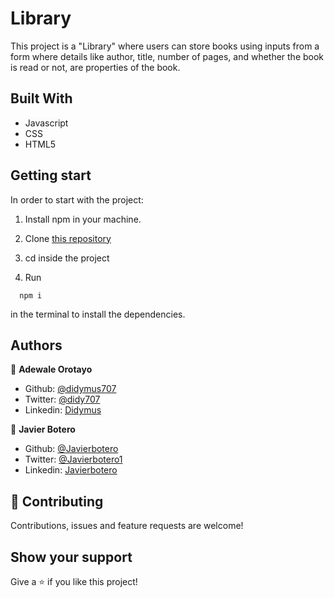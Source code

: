 # Library

This project is a "Library" where users can store books using inputs from a form where details like author, title, number of pages, and whether the book is read or not, are properties of the book.


## Built With

- Javascript
- CSS
- HTML5

## Getting start

In order to start with the project:

1. Install npm in your machine.
2. Clone [this repository](https://github.com/javierbotero/libraryProject.git)
3. cd inside the project

4. Run
```
  npm i
```
in the terminal to install the dependencies.


## Authors

👤 **Adewale Orotayo**

- Github: [@didymus707](https://github.com/didymus707)
- Twitter: [@didy707](https://twitter.com/didy707)
- Linkedin: [Didymus](https://www.linkedin.com/in/adewale-thomas-orotayo/)


👤 **Javier Botero**

- Github: [@Javierbotero](https://github.com/javierbotero)
- Twitter: [@Javierbotero1](https://twitter.com/Javierboterodev)
- Linkedin: [Javierbotero](https://www.linkedin.com/in/javierboterodev/)


## 🤝 Contributing

Contributions, issues and feature requests are welcome!

## Show your support

Give a ⭐️ if you like this project!
